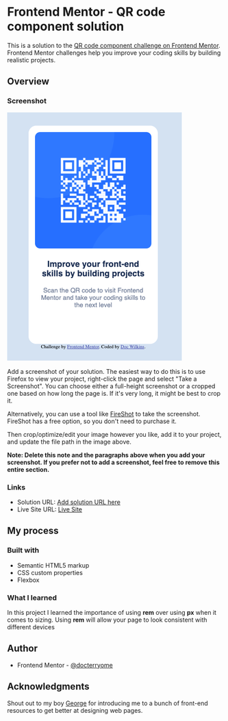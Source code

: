 # Frontend Mentor - QR code component solution

This is a solution to the [QR code component challenge on Frontend Mentor](https://www.frontendmentor.io/challenges/qr-code-component-iux_sIO_H). Frontend Mentor challenges help you improve your coding skills by building realistic projects. 

## Overview

### Screenshot

![My project](./screenshot.png)

Add a screenshot of your solution. The easiest way to do this is to use Firefox to view your project, right-click the page and select "Take a Screenshot". You can choose either a full-height screenshot or a cropped one based on how long the page is. If it's very long, it might be best to crop it.

Alternatively, you can use a tool like [FireShot](https://getfireshot.com/) to take the screenshot. FireShot has a free option, so you don't need to purchase it. 

Then crop/optimize/edit your image however you like, add it to your project, and update the file path in the image above.

**Note: Delete this note and the paragraphs above when you add your screenshot. If you prefer not to add a screenshot, feel free to remove this entire section.**

### Links

- Solution URL: [Add solution URL here](https://your-solution-url.com)
- Live Site URL: [Live Site](https://docterryome.github.io/qr-code-component-main/)

## My process

### Built with

- Semantic HTML5 markup
- CSS custom properties
- Flexbox

### What I learned

In this project I learned the importance of using **rem** over using **px** when it comes to sizing. Using **rem** will allow your page to look consistent with different devices

## Author

- Frontend Mentor - [@docterryome](https://www.frontendmentor.io/profile/Docterryome)

## Acknowledgments

Shout out to my boy [George](https://github.com/GeorgeBurgess0827) for introducing me to a bunch of front-end resources to get better at designing web pages.